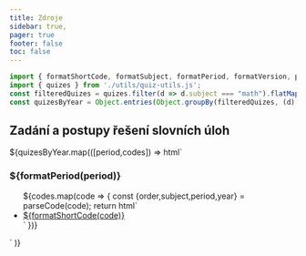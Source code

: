 ```yaml
---
title: Zdroje
sidebar: true,
pager: true
footer: false
toc: false
---
```


```js
import { formatShortCode, formatSubject, formatPeriod, formatVersion, parseCode } from './utils/quiz-string-utils.js';
import { quizes } from './utils/quiz-utils.js';
const filteredQuizes = quizes.filter(d => d.subject === "math").flatMap(d => d.codes);
const quizesByYear = Object.entries(Object.groupBy(filteredQuizes, (d) => parseCode(d).period));
```
## Zadání a postupy řešení slovních úloh

<div class="v-stack">
${quizesByYear.map(([period,codes]) => html`<h3>${formatPeriod(period)}</h3> <ul>${codes.map(code => {
  const {order,subject,period,year} = parseCode(code);
  return html`<li><a href="${code}" title="Řešení slovních úloh"><i class="fa fa-brands fa-markdown"></i> ${formatShortCode(code)}</a></li>`
})}</ul>`
)}
</div>